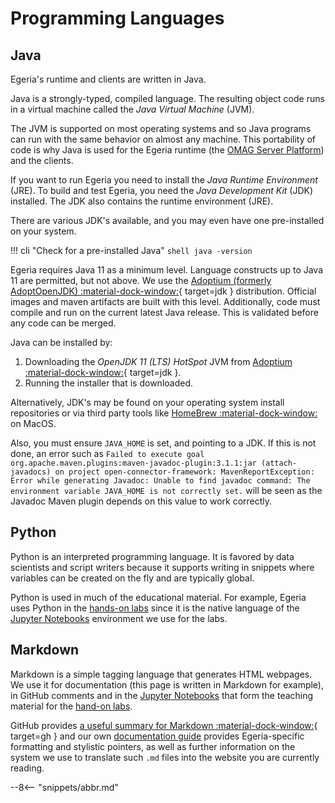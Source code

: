 <!-- SPDX-License-Identifier: CC-BY-4.0 -->
<!-- Copyright Contributors to the Egeria project 2020. -->

# Programming Languages

## Java

Egeria's runtime and clients are written in Java.

Java is a strongly-typed, compiled language. The resulting object code runs in a virtual machine called the *Java Virtual Machine* (JVM).

The JVM is supported on most operating systems and so Java programs can run with the same behavior on almost any machine. This portability of code is why Java is used for the Egeria runtime (the [OMAG Server Platform](/concepts/omag-server-platform)) and the clients.

If you want to run Egeria you need to install the *Java Runtime Environment* (JRE). To build and test Egeria, you need the *Java Development Kit* (JDK) installed. The JDK also contains the runtime environment (JRE).

There are various JDK's available, and you may even have one pre-installed on your system.

!!! cli "Check for a pre-installed Java"
    ```shell
    java -version
    ```

Egeria requires Java 11 as a minimum level. Language constructs up to Java 11 are permitted, but not above. We use the [Adoptium (formerly AdoptOpenJDK) :material-dock-window:](https://adoptopenjdk.net){ target=jdk } distribution. Official images and maven artifacts are built with this level. Additionally, code must compile and run on the current latest Java release. This is validated before any code can be merged.

Java can be installed by:

1. Downloading the *OpenJDK 11 (LTS) HotSpot* JVM from [Adoptium :material-dock-window:](https://adoptopenjdk.net){ target=jdk }.
2. Running the installer that is downloaded.

Alternatively, JDK's may be found on your operating system install repositories or via third party tools like [HomeBrew :material-dock-window:](https://brew.sh) on MacOS.

Also, you must ensure `JAVA_HOME` is set, and pointing to a JDK. If this is not done, an error such as `Failed to execute goal org.apache.maven.plugins:maven-javadoc-plugin:3.1.1:jar (attach-javadocs) on project open-connector-framework: MavenReportException: Error while generating Javadoc: Unable to find javadoc command: The environment variable JAVA_HOME is not correctly set.` will be seen as the Javadoc Maven plugin depends on this value to work correctly.

## Python

Python is an interpreted programming language. It is favored by data scientists and script writers because it supports writing in snippets where variables can be created on the fly and are typically global.

Python is used in much of the educational material.
For example, Egeria uses Python in the [hands-on labs](/education/open-metadata-labs) since it is the native language of the [Jupyter Notebooks](/education/tutorials/jupyter-tutorial/overview) environment we use for the labs.



## Markdown

Markdown is a simple tagging language that generates HTML webpages. We use it for documentation (this page is written in Markdown for example), in GitHub comments and in the [Jupyter Notebooks](/education/tutorials/jupyter-tutorial/overview) that form the teaching material for the [hand-on labs](/education/open-metadata-labs).

GitHub provides [a useful summary for Markdown :material-dock-window:](https://guides.github.com/pdfs/markdown-cheatsheet-online.pdf){ target=gh } and our own [documentation guide](/guides/documentation/guide) provides Egeria-specific formatting and stylistic pointers, as well as further information on the system we use to translate such `.md` files into the website you are currently reading.

--8<-- "snippets/abbr.md"
